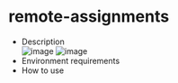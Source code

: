 # remote-assignments
* Description  
  ![image](https://im.ge/i/2023-09-26-12-45-40.N9FFQy](https://github.com/LandoHsieh/remote-assignments/blob/dev/images/Async.png?raw=true)https://github.com/LandoHsieh/remote-assignments/blob/dev/images/Async.png?raw=true)
  ![image]()
* Environment requirements
* How to use
  
